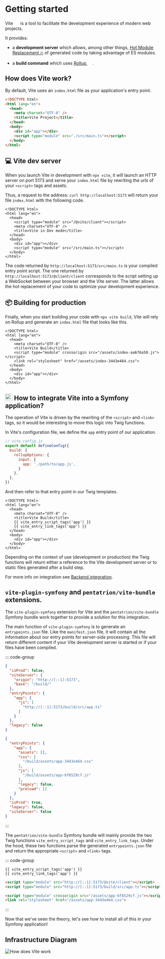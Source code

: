 # Getting started

Vite <img src="/images/logo-vite.svg" width="16" height="16" style="display: inline;" /> is a tool to facilitate the development experience of modern web projects.

It provides:

- a **development server** which allows, among other things, [Hot Module Replacement 🔥](https://vitejs.dev/guide/features.html#hot-module-replacement) of generated code by taking advantage of ES modules.

- a **build command** which uses [Rollup <img src="/images/logo-rollup.svg" width="16" height="16" style="display: inline;" />](https://rollupjs.org/).

## How does Vite work?

By default, Vite uses an `index.html` file as your application's entry point.

```html
<!DOCTYPE html>
<html lang="en">
  <head>
    <meta charset="UTF-8" />
    <title>Vite Project</title>
  </head>
  <body>
    <div id="app"></div>
    <script type="module" src="./src/main.ts"></script>
  </body>
</html>
```

## 💻 Vite dev server

When you launch Vite in development with `npx vite`, it will launch an HTTP server on port 5173 and serve your `index.html` file by rewriting the urls of your `<script>` tags and assets.

Thus, a request to the address: `curl http://localhost:5173` will return your file `index.html` with the following code.

```html{4,10}
<!DOCTYPE html>
<html lang="en">
  <head>
    <script type="module" src="/@vite/client"></script>
    <meta charset="UTF-8" />
    <title>Vite in Dev mode</title>
  </head>
  <body>
    <div id="app"></div>
    <script type="module" src="/src/main.ts"></script>
  </body>
</html>
```

The code returned by `http://localhost:5173/src/main.ts` is your compiled entry point script.
The one returned by `http://localhost:5173/@client/client` corresponds to the script setting up a WebSocket between your browser and the Vite server. The latter allows the hot replacement of your code to optimize your development experience.

## 📦 Building for production

Finally, when you start building your code with `npx vite build`, Vite will rely on Rollup and generate an `index.html` file that looks like this.

```html{6,7}
<!DOCTYPE html>
<html lang="en">
  <head>
    <meta charset="UTF-8" />
    <title>Vite Build</title>
    <script type="module" crossorigin src="/assets/index-aa676a50.js"></script>
    <link rel="stylesheet" href="/assets/index-3443e464.css">
  </head>
  <body>
    <div id="app"></div>
  </body>
</html>
```

## <img src="/symfony-vite.svg" width="24" height="24" style="display: inline; vertical-align: -10%;" /> How to integrate Vite into a Symfony application?

The operation of Vite is driven by the rewriting of the `<script>` and `<link>` tags, so it would be interesting to move this logic into Twig functions.

In Vite's configuration file, we define the `app` entry point of our application.

```js
// vite.config.js
export default defineConfig({
  build: {
    rollupOptions: {
      input: {
        app: './path/to/app.js',
      }
    },
  },
})
```

And then refer to that entry point in our Twig templates.

```html{6,7}
<!DOCTYPE html>
<html lang="en">
  <head>
    <meta charset="UTF-8" />
    <title>Vite Build</title>
    {{ vite_entry_script_tags('app') }}
    {{ vite_entry_link_tags('app') }}
  </head>
  <body>
    <div id="app"></div>
  </body>
</html>
```

Depending on the context of use (development or production) the Twig functions will return either a reference to the Vite development server or to static files generated after a build step.

For more info on integration see [Backend integration](https://vitejs.dev/guide/backend-integration.html).


## `vite-plugin-symfony` and `pentatrion/vite-bundle` extensions.

The `vite-plugin-symfony` extension for Vite and the `pentatrion/vite-bundle` Symfony bundle work together to provide a solution for this integration.

The main function of `vite-plugin-symfony` is to generate an `entrypoints.json` file. Like the `manifest.json` file, it will contain all the information about our entry points for server-side processing. This file will return different content if your Vite development server is started or if your files have been compiled.

::: code-group
```json [entrypoints.json (dev)]
{
  "isProd": false,
  "viteServer": {
    "origin": "http://[::1]:5173",
    "base": "/build/"
  },
  "entryPoints": {
    "app": {
      "js": [
        "http://[::1]:5173/build/src/app.ts"
      ]
    }
  },
  "legacy": false
}
```
```json [entrypoints.json (prod)]
{
  "entryPoints": {
    "app": {
      "assets": [],
      "css": [
        "/build/assets/app-3443e464.css"
      ],
      "js": [
        "/build/assets/app-6f6529cf.js"
      ],
      "legacy": false,
      "preload": []
    }
  },
  "isProd": true,
  "legacy": false,
  "viteServer": false
}
```
:::

The `pentatrion/vite-bundle` Symfony bundle will mainly provide the two Twig functions `vite_entry_script_tags` and `vite_entry_link_tags`. Under the hood, these two functions parse the generated `entrypoints.json` file and return the appropriate `<script>` and `<link>` tags.


::: code-group
```twig [index.html.twig]
{{ vite_entry_script_tags('app') }}
{{ vite_entry_link_tags('app') }}
```
```html [index.html (dev)]
<script type="module" src="http://[::1]:5173/@vite/client"></script>
<script type="module" src="http://[::1]:5173/build/src/app.ts"></script>
```
```html [index.html (prod)]
<script type="module" crossorigin src="/assets/app-6f6529cf.js"></script>
<link rel="stylesheet" href="/assets/app-3443e464.css">
```
:::

Now that we've seen the theory, let's see how to install all of this in your Symfony application!


## Infrastructure Diagram

![How does Vite work](/graphs/vite.svg)

